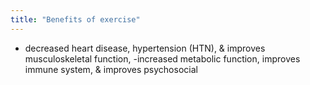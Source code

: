 ```yaml
---
title: "Benefits of exercise"
---
```

- decreased heart disease, hypertension (HTN), &amp; improves musculoskeletal function,
-increased metabolic function, improves immune system, &amp; improves psychosocial

